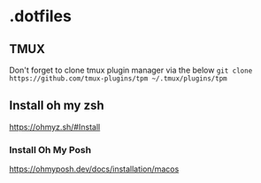 # .dotfiles

## TMUX ##
Don't forget to clone tmux plugin manager via the below
`git clone https://github.com/tmux-plugins/tpm ~/.tmux/plugins/tpm`

## Install oh my zsh ##
https://ohmyz.sh/#Install

### Install Oh My Posh ###
https://ohmyposh.dev/docs/installation/macos

